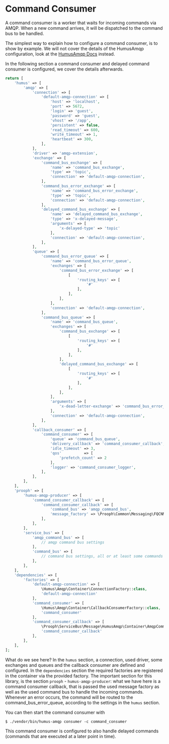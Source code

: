 # Command Consumer

A command consumer is a worker that waits for incoming commands via AMQP. When a new command arrives, it will be
dispatched to the command bus to be handled.

The simplest way to explain how to configure a command consumer, is to show by example.
We will not cover the details of the HumusAmqp configuration, look at the
[HumusAmqp Docs](https://humusamqp.readthedocs.io/en/latest/) instead.

In the following section a command consumer and delayed command consumer is configured, we cover the details
afterwards.

```php
return [
    'humus' => [
        'amqp' => [
            'connection' => [
                'default-amqp-connection' => [
                    'host' => 'localhost',
                    'port' => 5672,
                    'login' => 'guest',
                    'password' => 'guest',
                    'vhost' => '/app',
                    'persistent' => false,
                    'read_timeout' => 600,
                    'write_timeout' => 1,
                    'heartbeat' => 300,
                ],
            ],
            'driver' => 'amqp-extension',
            'exchange' => [
                'command_bus_exchange' => [
                    'name' => 'command_bus_exchange',
                    'type' => 'topic',
                    'connection' => 'default-amqp-connection',
                ],
                'command_bus_error_exchange' => [
                    'name' => 'command_bus_error_exchange',
                    'type' => 'topic',
                    'connection' => 'default-amqp-connection',
                ],
                'delayed_command_bus_exchange' => [
                    'name' => 'delayed_command_bus_exchange',
                    'type' => 'x-delayed-message',
                    'arguments' => [
                        'x-delayed-type' => 'topic'
                    ],
                    'connection' => 'default-amqp-connection',
                ],
            ],
            'queue' => [
                'command_bus_error_queue' => [
                    'name' => 'command_bus_error_queue',
                    'exchanges' => [
                        'command_bus_error_exchange' => [
                            [
                                'routing_keys' => [
                                    '#'
                                ],
                            ],
                        ],
                    ],
                    'connection' => 'default-amqp-connection',
                ],
                'command_bus_queue' => [
                    'name' => 'command_bus_queue',
                    'exchanges' => [
                        'command_bus_exchange' => [
                            [
                                'routing_keys' => [
                                    '#'
                                ],
                            ],
                        ],
                        'delayed_command_bus_exchange' => [
                            [
                                'routing_keys' => [
                                    '#'
                                ],
                            ],
                        ],
                    ],
                    'arguments' => [
                        'x-dead-letter-exchange' => 'command_bus_error_exchange',
                    ],
                    'connection' => 'default-amqp-connection',
                ],
            ],
            'callback_consumer' => [
                'command_consumer' => [
                    'queue' => 'command_bus_queue',
                    'delivery_callback' => 'command_consumer_callback',
                    'idle_timeout' => 3,
                    'qos'          => [
                        'prefetch_count' => 2
                    ],
                    'logger' => 'command_consumer_logger',
                ],
            ],
        ],
    ],
    'prooph' => [
        'humus-amqp-producer' => [
            'command_consumer_callback' => [
                'command_consumer_callback' => [
                    'command_bus' => 'amqp_command_bus',
                    'message_factory' => \Prooph\Common\Messaging\FQCNMessageFactory::class,
                ],
            ],
        ],
        'service_bus' => [
            'amqp_command_bus' => [
                // amqp command bus settings
            ],
            'command_bus' => [
                // command bus settings, all or at least some commands are send to the amqp_command_bus  
            ],
        ],
    ],
    'dependencies' => [
        'factories' => [
            'default-amqp-connection' => [
                \Humus\Amqp\Container\ConnectionFactory::class,
                'default-amqp-connection'
            ],
            'command_consumer' => [
                \Humus\Amqp\Container\CallbackConsumerFactory::class,
                'command_consumer'
            ],
            'command_consumer_callback' => [
                \Prooph\ServiceBus\Message\HumusAmqp\Container\AmqpCommandConsumerCallbackFactory::class,
                'command_consumer_callback'
            ],
        ],
    ],
];
```

What do we see here? In the `humus` section, a connection, used driver, some exchanges and queues and the
callback consumer are defined and configured. In the `dependencies` section the required factories are
registered in the container via the provided factory. The important section for this library, is the section
`prooph` - `humus-amqp-producer`: what we have here is a command consumer callback, that is passed the
used message factory as well as the used command bus to handle the incoming commands.
Whenever an error occurs, the command will be routed to the command_bus_error_queue, according to the settings
in the `humus` section.

You can then start the command consumer with

```
$ ./vendor/bin/humus-amqp consumer -c command_consumer
```

This command consumer is configured to also handle delayed commands (commands that are executed at a later
point in time).
